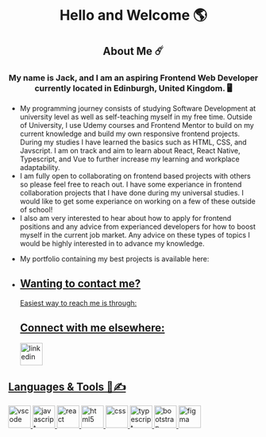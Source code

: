 <h1 align="center">
Hello and Welcome 🌎
</p>

<h2 align="center" >About Me ☄️</h2>
<h3 align="center" > My name is Jack, and I am an aspiring Frontend Web Developer currently located in Edinburgh, United Kingdom. 🖥️ </h3>

<ul>
 <li>
 My programming journey consists of studying Software Development at university level as well as self-teaching myself in my free time. 
 Outside of University, I use Udemy courses and Frontend Mentor to build on my current knowledge and build my own responsive frontend projects. During my studies I have learned the basics such as HTML, CSS, and Javscript. I am on track and aim to learn about React, React Native, Typescript, and Vue to further increase my learning and workplace adaptability.
 </li>
 
 <li>
  I am fully open to collaborating on frontend based projects with others so please feel free to reach out. I have some experiance in frontend collaboration projects that I have done during my universal studies. I would like to get some experiance on working on a few of these outside of school!
 </li>

 <li>
  I also am very interested to hear about how to apply for frontend positions and any advice from experianced developers for how to boost myself in the current job market. Any advice on these types of topics I would be highly interested in to advance my knowledge.
 </li>

 <li>
   <p>My portfolio containing my best projects is available here: <a href="link to future portfolio here"</p>
 </li>
 
 <li>
  <h2>Wanting to contact me?</h2>
  <p>Easiest way to reach me is through: <a href ="jack.k.wilson04@gmail.com"</a></p>

   <h2>Connect with me elsewhere:</h2>
  <p>
   <a href ="https://www.linkedin.com/in/jack-wilson-316b9529b/"><img src="https://cdn.jsdelivr.net/gh/devicons/devicon@latest/icons/linkedin/linkedin-original.svg" alt="linkedin" width="45" height="45"</a>     
  </p>
 </li>
</ul>

<h2>Languages & Tools 👾✍️</h2>
<p align="left">
<img src="https://cdn.jsdelivr.net/gh/devicons/devicon@latest/icons/vscode/vscode-original.svg" alt="vscode" width="45" height="45"/>         
<img src="https://cdn.jsdelivr.net/gh/devicons/devicon@latest/icons/javascript/javascript-original.svg" alt="javascript" width="45" height="45"/>       
<img src="https://cdn.jsdelivr.net/gh/devicons/devicon@latest/icons/react/react-original.svg" alt="react" width="45" height="45"/>
 <img src="https://cdn.jsdelivr.net/gh/devicons/devicon@latest/icons/html5/html5-original.svg" alt="html5" width="45" height="45" />
 <img src="https://cdn.jsdelivr.net/gh/devicons/devicon@latest/icons/css3/css3-original.svg" alt="css" width="45" height="45"/>
<img src="https://cdn.jsdelivr.net/gh/devicons/devicon@latest/icons/typescript/typescript-original.svg" alt="typescript" width="45" height="45"/>
<img src="https://cdn.jsdelivr.net/gh/devicons/devicon@latest/icons/bootstrap/bootstrap-original.svg" alt="bootstrap" width="45" height="45"/>
<img src="https://cdn.jsdelivr.net/gh/devicons/devicon@latest/icons/figma/figma-original.svg" alt="figma" width="45" height="45"/>
 <!--
<img src="https://cdn.jsdelivr.net/gh/devicons/devicon@latest/icons/angular/angular-original.svg" alt="angular" width="45" height="45"/>
<img src="https://cdn.jsdelivr.net/gh/devicons/devicon@latest/icons/vuejs/vuejs-original.svg" alt="vue" width="45" height="45"/>
-->
          
 </p>

<!--
**JxckWilsxn/JxckWilsxn** is a ✨ _special_ ✨ repository because its `README.md` (this file) appears on your GitHub profile.

Here are some ideas to get you started:

- 🔭 I’m currently working on ...
- 🌱 I’m currently learning ...
- 👯 I’m looking to collaborate on ...
- 🤔 I’m looking for help with ...
- 💬 Ask me about ...
- 📫 How to reach me: ...
- 😄 Pronouns: ...
- ⚡ Fun fact: ...
-->

